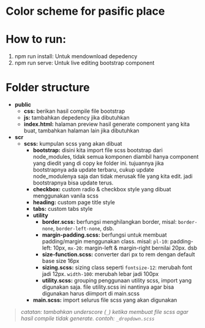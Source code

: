 # Color scheme for pasific place

# How to run:
1. npm run install: Untuk mendownload depedency
2. npm run serve: Untuk live editing bootstrap component

# Folder structure
* __public__
  * __css:__ berikan hasil compile file bootstrap
  * __js:__ tambahkan depedency jika dibutuhkan
  * __index.html:__ halaman preview hasil generate component yang kita buat, tambahkan halaman lain jika dibutuhkan
* __scr__
  * __scss:__ kumpulan scss yang akan dibuat
    * __bootstrap:__ disini kita import file scss bootstrap dari node_modules, tidak semua komponen diambil hanya component yang diedit yang di copy ke folder ini. tujuannya jika bootstrapnya ada update terbaru, cukup update node_modulenya saja dan tidak merusak file yang kita edit. jadi bootstrapnya bisa update terus.
    * __checkbox:__ custom radio & checkbox style yang dibuat menggunakan vanila scss
    * __heading:__ custom page title style
    * __tabs:__ custom tabs style 
    * __utility__
      * __border.scss:__ berfungsi menghilangkan border, misal: `border-none`, `border-left-none`, dsb.
      * __margin-padding.scss:__ berfungsi untuk membuat padding/margin menggunakan class. misal: `pl-10`: padding-left: 10px, `mx-20`: margin-left & margin-right bernilai 20px. dsb
      * __size-function.scss:__ converter dari px to rem dengan default base size 16px
      * __sizing.scss:__ sizing class seperti `fontsize-12`: merubah font jadi 12px. `width-100`: merubah lebar jadi 100px
      * __utility.scss:__ grouping penggunaan utility scss, import yang digunakan saja. file utility.scss ini nantinya agar bisa digunakan harus diimport di main.scss
    * __main.scss:__ import selurus file scss yang akan digunakan

> _catatan: tambahkan underscore (`_`) ketika membuat file scss agar hasil compile tidak generate. contoh: `_dropdown.scss`_ 
